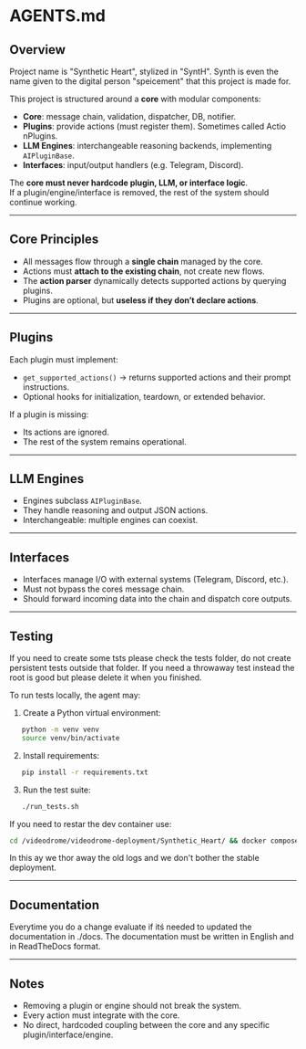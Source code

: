 
# AGENTS.md

## Overview
Project name is "Synthetic Heart", stylized in "SyntH".
Synth is even the name given to the digital person "speicement" that this project is made for.

This project is structured around a **core** with modular components:
- **Core**: message chain, validation, dispatcher, DB, notifier.
- **Plugins**: provide actions (must register them). Sometimes called Actio nPlugins.
- **LLM Engines**: interchangeable reasoning backends, implementing `AIPluginBase`.
- **Interfaces**: input/output handlers (e.g. Telegram, Discord).  

The **core must never hardcode plugin, LLM, or interface logic**.  
If a plugin/engine/interface is removed, the rest of the system should continue working.

---

## Core Principles
- All messages flow through a **single chain** managed by the core.  
- Actions must **attach to the existing chain**, not create new flows.  
- The **action parser** dynamically detects supported actions by querying plugins.  
- Plugins are optional, but **useless if they don’t declare actions**.  

---

## Plugins
Each plugin must implement:
- `get_supported_actions()` → returns supported actions and their prompt instructions.
- Optional hooks for initialization, teardown, or extended behavior.

If a plugin is missing:
- Its actions are ignored.
- The rest of the system remains operational.

---

## LLM Engines
- Engines subclass `AIPluginBase`.
- They handle reasoning and output JSON actions.
- Interchangeable: multiple engines can coexist.

---

## Interfaces
- Interfaces manage I/O with external systems (Telegram, Discord, etc.).
- Must not bypass the coreś message chain.
- Should forward incoming data into the chain and dispatch core outputs.

---

## Testing
If you need to create some tsts please check the tests folder, do not create persistent tests outside that folder.
If you need a throwaway test instead the root is good but please delete it when you finished.

To run tests locally, the agent may:
1. Create a Python virtual environment:
```bash
   python -m venv venv
   source venv/bin/activate
```

2. Install requirements:

```bash
   pip install -r requirements.txt
```
3. Run the test suite:

```bash
   ./run_tests.sh
```

If you need to restar the dev container use:
```bash
cd /videodrome/videodrome-deployment/Synthetic_Heart/ && docker compose -f docker-compose-dev.yml --env-file .env-dev up -d --build && rm -rf logs/dev/* && videodrome synth restart dev
```
In this ay we thor away the old logs and we don't bother the stable deployment.

---

## Documentation
Everytime you do a change evaluate if itś needed to updated the documentation in ./docs.
The documentation must be written in English and in ReadTheDocs format.

---

## Notes

* Removing a plugin or engine should not break the system.
* Every action must integrate with the core.
* No direct, hardcoded coupling between the core and any specific plugin/interface/engine.